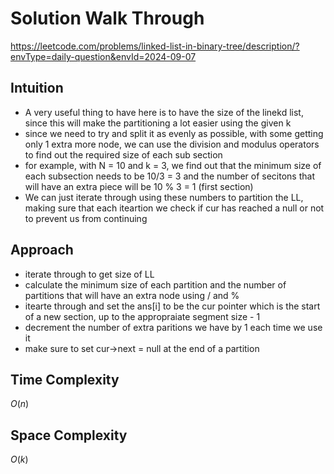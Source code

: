 # Solution Walk Through
https://leetcode.com/problems/linked-list-in-binary-tree/description/?envType=daily-question&envId=2024-09-07

## Intuition
- A very useful thing to have here is to have the size of the linekd list, since this will make the partitioning a lot easier using the given k
- since we need to try and split it as evenly as possible, with some getting only 1 extra more node, we can use the division and modulus operators to find out the required size of each sub section
- for example, with N = 10 and k = 3, we find out that the minimum size of each subsection needs to be 10/3 = 3 and the number of secitons that will have an extra piece will be 10 % 3 = 1 (first section)
- We can just iterate through using these numbers to partition the LL, making sure that each iteartion we check if cur has reached a null or not to prevent us from continuing

## Approach
- iterate through to get size of LL
- calculate the minimum size of each partition and the number of partitions that will have an extra node using / and %
- itearte through and set the ans[i] to be the cur pointer which is the start of a new section, up to the appropraiate segment size - 1
- decrement the number of extra paritions we have by 1 each time we use it
- make sure to set cur->next = null at the end of a partition

## Time Complexity
$O(n)$

## Space Complexity
$O(k)$




